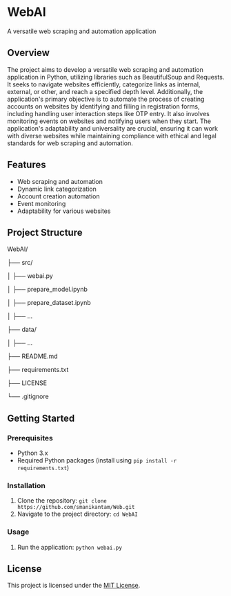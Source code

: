 # WebAI

A versatile web scraping and automation application

## Overview

The project aims to develop a versatile web scraping and automation application in Python, utilizing libraries such as BeautifulSoup and Requests. It seeks to navigate websites efficiently, categorize links as internal, external, or other, and reach a specified depth level. Additionally, the application's primary objective is to automate the process of creating accounts on websites by identifying and filling in registration forms, including handling user interaction steps like OTP entry. It also involves monitoring events on websites and notifying users when they start. The application's adaptability and universality are crucial, ensuring it can work with diverse websites while maintaining compliance with ethical and legal standards for web scraping and automation.

## Features

- Web scraping and automation
- Dynamic link categorization
- Account creation automation
- Event monitoring
- Adaptability for various websites

## Project Structure

WebAI/

├── src/

│ ├── webai.py

│ ├── prepare_model.ipynb

│ ├── prepare_dataset.ipynb

│ ├── ...

├── data/

│ ├── ...

├── README.md

├── requirements.txt

├── LICENSE

└── .gitignore


## Getting Started

### Prerequisites

- Python 3.x
- Required Python packages (install using `pip install -r requirements.txt`)

### Installation

1. Clone the repository: `git clone https://github.com/smanikantam/Web.git`
2. Navigate to the project directory: `cd WebAI`

### Usage

1. Run the application: `python webai.py`

## License

This project is licensed under the [MIT License](LICENSE).

